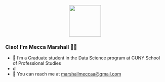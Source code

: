 <div id="header" align="center">
  <img src="https://media.giphy.com/media/v1.Y2lkPTc5MGI3NjExcWZiYzUxcDN6ZmZmczVmOWtlMWUwbHYwN2UyYXdnNm9kcHdiY3I5cyZlcD12MV9pbnRlcm5hbF9naWZfYnlfaWQmY3Q9Zw/L1R1tvI9svkIWwpVYr/giphy.gif" width="100"/>
</div>

### Ciao! I'm Mecca Marshall 👋🏾
- 📖 I’m a Graduate student in the Data Science program at CUNY School of Professional Studies
- d
- 📧 You can reach me at marshallmeccaa@gmail.com
